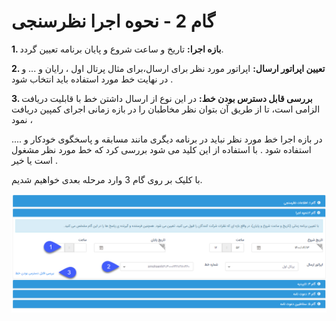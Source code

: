 #  گام 2 - نحوه اجرا نظرسنجی

**1. بازه اجرا:** تاریخ و ساعت شروع و پایان برنامه تعیین  گردد.

**2. تعیین اپراتور ارسال:** اپراتور مورد نظر برای ارسال،برای مثال پرتال اول ، رایان و ...  و در نهایت خط مورد استفاده باید انتخاب شود .

**3. بررسی قابل دسترس بودن خط:**  در این نوع از ارسال داشتن خط با قابلیت دریافت الزامی است، تا از طریق آن بتوان نظر مخاطبان را در بازه زمانی اجرای کمپین دریافت نمود ،

 در بازه اجرا خط مورد نظر نباید در برنامه دیگری مانند مسابقه و پاسخگوی خودکار و .... استفاده شود .  با استفاده از این کلید می شود بررسی کرد که خط مورد نظر مشغول است یا خیر .

با کلیک بر روی گام 3 وارد مرحله بعدی خواهیم شدیم.

![](advertisingNAZARSANJI.png)




